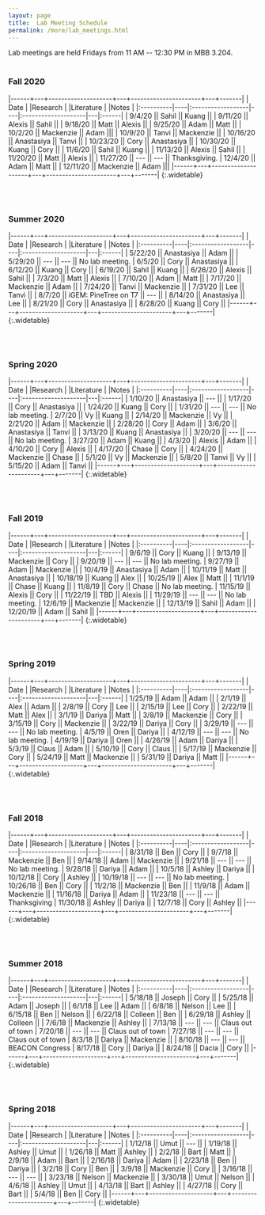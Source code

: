 ```yaml
---
layout: page
title:  Lab Meeting Schedule
permalink: /more/lab_meetings.html
---
```


Lab meetings are held Fridays from 11 AM -- 12:30 PM in MBB 3.204.
<br><br>

### Fall 2020

|------+---+--------------------+---+----------------------+---+-------|
| Date      |    |Research       |    |Literature |         |Notes      |
|:----------|----|:------------------|----|:--------------------|---|:------|
| 9/4/20 || Sahil || Kuang ||
| 9/11/20 || Alexis || Sahil ||
| 9/18/20 || Matt || Alexis ||
| 9/25/20 || Adam || Matt ||
| 10/2/20 || Mackenzie || Adam |||
| 10/9/20 || Tanvi || Mackenzie ||
| 10/16/20 || Anastasiya || Tanvi ||
| 10/23/20 || Cory || Anastasiya ||
| 10/30/20 || Kuang || Cory ||
| 11/6/20 || Sahil || Kuang ||
| 11/13/20 || Alexis || Sahil ||
| 11/20/20 || Matt || Alexis ||
| 11/27/20 || --- || --- || Thanksgiving.
| 12/4/20 || Adam || Matt || 
| 12/11/20 || Mackenzie || Adam |||
|------+---+--------------------+---+----------------------+---+-------|
{:.widetable}

<br><br />

### Summer 2020

|------+---+--------------------+---+----------------------+---+-------|
| Date      |    |Research       |    |Literature |         |Notes      |
|:----------|----|:------------------|----|:--------------------|---|:------|
| 5/22/20 || Anastasiya || Adam ||
| 5/29/20 || --- || --- || No lab meeting.
| 6/5/20 || Cory || Anastasiya ||
| 6/12/20 || Kuang || Cory || 
| 6/19/20 || Sahil || Kuang ||
| 6/26/20 || Alexis || Sahil ||
| 7/3/20 || Matt || Alexis ||
| 7/10/20 || Adam || Matt ||
| 7/17/20 || Mackenzie || Adam ||
| 7/24/20 || Tanvi || Mackenzie ||
| 7/31/20 || Lee || Tanvi ||
| 8/7/20 || iGEM: PineTree on T7 || --- ||
| 8/14/20 || Anastasiya || Lee ||
| 8/21/20 || Cory || Anastasiya || 
| 8/28/20 || Kuang || Cory ||
|------+---+--------------------+---+----------------------+---+-------|
{:.widetable}

<br /><br />
### Spring 2020

|------+---+--------------------+---+----------------------+---+-------|
| Date      |    |Research       |    |Literature |         |Notes      |
|:----------|----|:------------------|----|:--------------------|---|:------|
| 1/10/20 || Anastasiya || --- ||
| 1/17/20 || Cory || Anastasiya ||
| 1/24/20 || Kuang || Cory || 
| 1/31/20 || --- || --- || No lab meeting.
| 2/7/20 || Vy || Kuang ||
| 2/14/20 || Mackenzie || Vy ||
| 2/21/20 || Adam || Mackenzie ||
| 2/28/20 || Cory || Adam ||
| 3/6/20 || Anastasiya || Tanvi ||
| 3/13/20 || Kuang || Anastasiya ||
| 3/20/20 || --- || --- || No lab meeting.
| 3/27/20 || Adam || Kuang || 
| 4/3/20 || Alexis || Adam ||
| 4/10/20 || Cory ||  Alexis ||
| 4/17/20 || Chase || Cory ||
| 4/24/20 || Mackenzie || Chase ||
| 5/1/20 || Vy || Mackenzie ||
| 5/8/20 || Tanvi || Vy ||
| 5/15/20 || Adam || Tanvi ||
|------+---+--------------------+---+----------------------+---+-------|
{:.widetable}

<br /><br />

### Fall 2019

|------+---+--------------------+---+----------------------+---+-------|
| Date      |    |Research       |    |Literature |         |Notes      |
|:----------|----|:------------------|----|:--------------------|---|:------|
| 9/6/19 || Cory || Kuang ||
| 9/13/19 || Mackenzie || Cory ||
| 9/20/19 || --- || --- || No lab meeting.
| 9/27/19 || Adam || Mackenzie ||
| 10/4/19 || Anastasiya || Adam ||
| 10/11/19 || Matt || Anastasiya ||
| 10/18/19 || Kuang || Alex ||
| 10/25/19 || Alex || Matt ||
| 11/1/19 || Chase || Kuang ||
| 11/8/19 || Cory || Chase || No lab meeting.
| 11/15/19 || Alexis || Cory ||
| 11/22/19 || TBD || Alexis || 
| 11/29/19 || --- || --- || No lab meeting.
| 12/6/19 || Mackenzie || Mackenzie ||
| 12/13/19 || Sahil || Adam ||
| 12/20/19 || Adam || Sahil ||
|------+---+--------------------+---+----------------------+---+-------|
{:.widetable}

<br /><br />

### Spring 2019

|------+---+--------------------+---+----------------------+---+-------|
| Date      |    |Research       |    |Literature |         |Notes      |
|:----------|----|:------------------|----|:--------------------|---|:------|
| 1/25/19 || Adam || Adam ||
| 2/1/19 || Alex || Adam ||
| 2/8/19 || Cory || Lee ||
| 2/15/19 || Lee || Cory ||
| 2/22/19 || Matt || Alex ||
| 3/1/19 || Dariya || Matt ||
| 3/8/19 || Mackenzie || Cory ||
| 3/15/19 || Cory || Mackenzie ||
| 3/22/19 || Dariya || Cory ||
| 3/29/19 || --- || --- || No lab meeting.
| 4/5/19 || Oren || Dariya ||
| 4/12/19 || --- || --- || No lab meeting.
| 4/19/19 || Dariya || Oren ||
| 4/26/19 || Adam || Dariya ||
| 5/3/19 || Claus || Adam ||
| 5/10/19 || Cory || Claus ||
| 5/17/19 || Mackenzie || Cory ||
| 5/24/19 || Matt || Mackenzie ||
| 5/31/19 || Dariya || Matt ||
|------+---+--------------------+---+----------------------+---+-------|
{:.widetable}

<br /><br />

### Fall 2018

|------+---+--------------------+---+----------------------+---+-------|
| Date      |    |Research       |    |Literature |         |Notes      |
|:----------|----|:------------------|----|:--------------------|---|:------|
| 8/31/18 || Ben || Cory ||
| 9/7/18 || Mackenzie || Ben ||
| 9/14/18 || Adam || Mackenzie ||
| 9/21/18 || --- || --- || No lab meeting.
| 9/28/18 || Dariya || Adam ||
| 10/5/18 || Ashley || Dariya ||
| 10/12/18 || Cory || Ashley ||
| 10/19/18 || --- || --- || No lab meeting.
| 10/26/18 || Ben || Cory || 
| 11/2/18 || Mackenzie || Ben || 
| 11/9/18 || Adam || Mackenzie ||
| 11/16/18 || Dariya || Adam ||
| 11/23/18 || --- || --- || Thanksgiving
| 11/30/18 || Ashley || Dariya ||
| 12/7/18 || Cory || Ashley || 
|------+---+--------------------+---+----------------------+---+-------|
{:.widetable}

<br /><br />

### Summer 2018

|------+---+--------------------+---+----------------------+---+-------|
| Date      |    |Research       |    |Literature |         |Notes      |
|:----------|----|:------------------|----|:--------------------|---|:------|
| 5/18/18 || Joseph || Cory ||
| 5/25/18 || Adam || Joseph ||
| 6/1/18 || Lee || Adam ||
| 6/8/18 || Nelson || Lee ||
| 6/15/18 || Ben || Nelson ||
| 6/22/18 || Colleen || Ben ||
| 6/29/18 || Ashley || Colleen ||
| 7/6/18 || Mackenzie || Ashley ||
| 7/13/18 || --- || --- || Claus out of town
| 7/20/18 || --- || --- || Claus out of town
| 7/27/18 || --- || --- || Claus out of town
| 8/3/18 || Dariya || Mackenzie ||
| 8/10/18 || --- || --- || BEACON Congress
| 8/17/18 || Cory || Dariya ||
| 8/24/18 || Dacia || Cory || 
|------+---+--------------------+---+----------------------+---+-------|
{:.widetable}

<br /><br />

### Spring 2018

|------+---+--------------------+---+----------------------+---+-------|
| Date      |    |Research       |    |Literature |         |Notes      |
|:----------|----|:------------------|----|:--------------------|---|:------|
| 1/12/18 || Umut || --- ||
| 1/19/18 || Ashley || Umut ||
| 1/26/18 || Matt || Ashley ||
| 2/2/18 || Bart || Matt ||
| 2/9/18 || Adam || Bart ||
| 2/16/18 || Dariya || Adam ||
| 2/23/18 || Ben || Dariya ||
| 3/2/18 || Cory || Ben ||
| 3/9/18 || Mackenzie || Cory ||
| 3/16/18 || --- || --- ||
| 3/23/18 || Nelson || Mackenzie ||
| 3/30/18 || Umut || Nelson ||
| 4/6/18 || Ashley || Umut ||
| 4/13/18 || Bart || Ashley ||
| 4/27/18 || Cory || Bart || 
| 5/4/18 || Ben || Cory ||
|------+---+--------------------+---+----------------------+---+-------|
{:.widetable}

<br /><br />

